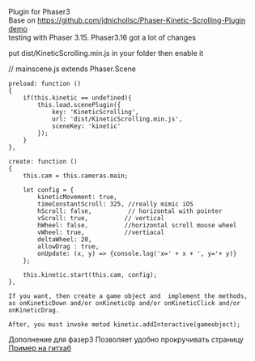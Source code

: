 Plugin for Phaser3 <br>
Base on https://github.com/jdnichollsc/Phaser-Kinetic-Scrolling-Plugin <br>
[demo](https://citizen55.github.io/res/kinetic/kinetic_phaser3.html)
 <br>
testing with Phaser 3.15. Phaser3.16 got a lot of changes <br>

put dist/KineticScrolling.min.js in your folder then enable it 

// mainscene.js extends Phaser.Scene


    preload: function ()
    {
        if(this.kinetic == undefined){
            this.load.scenePlugin({
                key: 'KineticScrolling',
                url: 'dist/KineticScrolling.min.js',
                sceneKey: 'kinetic'
            });
        }
    },
    
    create: function ()
    {
        this.cam = this.cameras.main;

        let config = {
            kineticMovement: true,
            timeConstantScroll: 325, //really mimic iOS
            hScroll: false,          // horizontal with pointer
            vScroll: true,          // vertical
            hWheel: false,          //horizontal scroll mouse wheel
            vWheel: true,           //vertiacal 
            deltaWheel: 20,
            allowDrag : true,
            onUpdate: (x, y) => {console.log('x=' + x + ', y='+ y)}
        };

        this.kinetic.start(this.cam, config);
    },

    If you want, then create a game object and  implement the methods, 
    as onKineticDown and/or onKineticUp and/or onKineticClick and/or onKineticDrag.

    After, you must invoke metod kinetic.addInteractive(gameobject);


Дополнение для фазер3
Позволяет удобно прокручивать страницу
[Пример на гитхаб](https://citizen55.github.io/res/kinetic/kinetic_phaser3.html)
